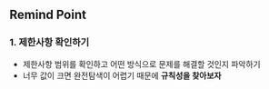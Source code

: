 ## Remind Point 
### 1. 제한사항 확인하기 
+ 제한사항 범위를 확인하고 어떤 방식으로 문제를 해결할 것인지 파악하기
+ 너무 값이 크면 완전탐색이 어렵기 때문에 **규칙성을 찾아보자**
